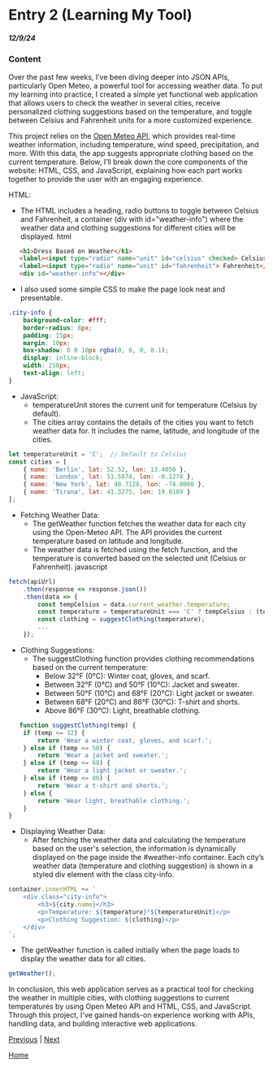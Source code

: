 # Entry 2 (Learning My Tool)
##### 12/9/24

### Content
Over the past few weeks, I’ve been diving deeper into JSON APIs, particularly Open Meteo, a powerful tool for accessing weather data. To put my learning into practice, I created a simple yet functional web application that allows users to check the weather in several cities, receive personalized clothing suggestions based on the temperature, and toggle between Celsius and Fahrenheit units for a more customized experience.

This project relies on the [Open Meteo API](https://open-meteo.com/), which provides real-time weather information, including temperature, wind speed, precipitation, and more. With this data, the app suggests appropriate clothing based on the current temperature. Below, I’ll break down the core components of the website: HTML, CSS, and JavaScript, explaining how each part works together to provide the user with an engaging experience.


HTML:
 * The HTML includes a heading, radio buttons to toggle between Celsius and Fahrenheit, a container (div with id="weather-info") where the weather data and clothing suggestions for different cities will be displayed.
html
  ```html
     <h1>Dress Based on Weather</h1>
     <label><input type="radio" name="unit" id="celsius" checked> Celsius</label>
     <label><input type="radio" name="unit" id="fahrenheit"> Fahrenheit</label>
     <div id="weather-info"></div>
  ```
* I also used some simple CSS  to make the page look neat and presentable. 

```css
.city-info {
    background-color: #fff;
    border-radius: 8px;
    padding: 15px;
    margin: 10px;
    box-shadow: 0 0 10px rgba(0, 0, 0, 0.1);
    display: inline-block;
    width: 250px;
    text-align: left;
}
```
* JavaScript:
   * temperatureUnit stores the current unit for temperature (Celsius by default).
   * The cities array contains the details of the cities you want to fetch weather data for. It includes the name, latitude, and longitude of the cities.
```js
let temperatureUnit = 'C';  // Default to Celsius
const cities = [
    { name: 'Berlin', lat: 52.52, lon: 13.4050 },
    { name: 'London', lat: 51.5074, lon: -0.1278 },
    { name: 'New York', lat: 40.7128, lon: -74.0060 },
    { name: 'Tirana', lat: 41.3275, lon: 19.8189 }
];
```
* Fetching Weather Data:
    * The getWeather function fetches the weather data for each city using the Open-Meteo API. The API provides the current temperature based on latitude and longitude.
    * The weather data is fetched using the fetch function, and the temperature is converted based on the selected unit (Celsius or Fahrenheit).
javascript
```js
fetch(apiUrl)
    .then(response => response.json())
    .then(data => {
        const tempCelsius = data.current_weather.temperature;
        const temperature = temperatureUnit === 'C' ? tempCelsius : (tempCelsius * 9/5) + 32;
        const clothing = suggestClothing(temperature);
        ...
    });
```
* Clothing Suggestions:
  * The suggestClothing function provides clothing recommendations based on the current temperature:
      * Below 32°F (0°C): Winter coat, gloves, and scarf.
       * Between 32°F (0°C) and 50°F (10°C): Jacket and sweater.
      * Between 50°F (10°C) and 68°F (20°C): Light jacket or sweater.
      * Between 68°F (20°C) and 86°F (30°C): T-shirt and shorts.
      * Above 86°F (30°C): Light, breathable clothing.
```js
   function suggestClothing(temp) {
    if (temp <= 32) {
        return 'Wear a winter coat, gloves, and scarf.';
    } else if (temp <= 50) {
        return 'Wear a jacket and sweater.';
    } else if (temp <= 68) {
        return 'Wear a light jacket or sweater.';
    } else if (temp <= 86) {
        return 'Wear a t-shirt and shorts.';
    } else {
        return 'Wear light, breathable clothing.';
    }
}
```
* Displaying Weather Data:
    * After fetching the weather data and calculating the temperature based on the user's selection, the information is dynamically displayed on the page inside the #weather-info container. Each city’s weather data (temperature and clothing suggestion) is shown in a styled div element with the class city-info.

```js
container.innerHTML += `
    <div class="city-info">
        <h3>${city.name}</h3>
        <p>Temperature: ${temperature}°${temperatureUnit}</p>
        <p>Clothing Suggestion: ${clothing}</p>
    </div>
`;
```
* The getWeather function is called initially when the page loads to display the weather data for all cities.
```js
getWeather();
```
In conclusion, this web application serves as a practical tool for checking the weather in multiple cities, with clothing suggestions to current temperatures by using Open Meteo API and HTML, CSS, and JavaScript. Through this project, I've gained hands-on experience working with APIs, handling data, and building interactive web applications.





[Previous](entry01.md) | [Next](entry03.md)

[Home](../README.md)
